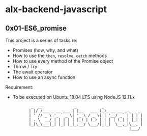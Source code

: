 # alx-backend-javascript

## 0x01-ES6_promise
This project is a series of tasks re:
  * Promises (how, why, and what)
  * How to use the ```then```, ```resolve```, ```catch``` methods
  * How to use every method of the Promise object
  * Throw / Try
  * The await operator
  * How to use an async function

Requirement:
  * To be executed on Ubuntu 18.04 LTS using NodeJS 12.11.x

                _  __              _           _
               | |/ /___ _ __ ___ | |__   ___ (_)_ __ __ _ _   _
               | ' // _ \ '_ ` _ \| '_ \ / _ \| | '__/ _` | | | |
               | . \  __/ | | | | | |_) | (_) | | | | (_| | |_| |
               |_|\_\___|_| |_| |_|_.__/ \___/|_|_|  \__,_|\__, |
                                                           |___/


